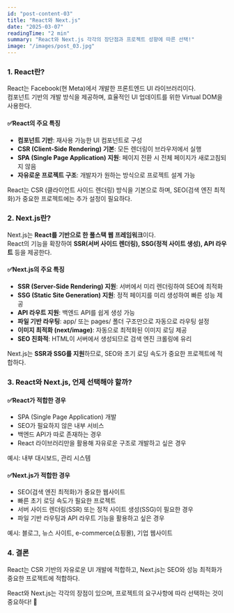 ```yaml
---
id: "post-content-03"
title: "React와 Next.js"
date: "2025-03-07"
readingTime: "2 min"
summary: "React와 Next.js 각각의 장단점과 프로젝트 성향에 따른 선택!"
image: "/images/post_03.jpg"
---
```


### 1. React란?

React는 Facebook(현 Meta)에서 개발한 프론트엔드 UI 라이브러리이다.  
컴포넌트 기반의 개발 방식을 제공하며, 효율적인 UI 업데이트를 위한 Virtual DOM을 사용한다.

#### ✅React의 주요 특징
- **컴포넌트 기반**: 재사용 가능한 UI 컴포넌트로 구성
- **CSR (Client-Side Rendering) 기본**: 모든 렌더링이 브라우저에서 실행
- **SPA (Single Page Application) 지원**: 페이지 전환 시 전체 페이지가 새로고침되지 않음
- **자유로운 프로젝트 구조**: 개발자가 원하는 방식으로 프로젝트 설계 가능

React는 CSR (클라이언트 사이드 렌더링) 방식을 기본으로 하며, SEO(검색 엔진 최적화)가 중요한 프로젝트에는 추가 설정이 필요하다.

### 2. Next.js란?

Next.js는 **React를 기반으로 한 풀스택 웹 프레임워크**이다.  
React의 기능을 확장하여 **SSR(서버 사이드 렌더링), SSG(정적 사이트 생성), API 라우트** 등을 제공한다.

#### ✅Next.js의 주요 특징
- **SSR (Server-Side Rendering) 지원**: 서버에서 미리 렌더링하여 SEO에 최적화
- **SSG (Static Site Generation) 지원**: 정적 페이지를 미리 생성하여 빠른 성능 제공
- **API 라우트 지원**: 백엔드 API를 쉽게 생성 가능
- **파일 기반 라우팅**: app/ 또는 pages/ 폴더 구조만으로 자동으로 라우팅 설정
- **이미지 최적화 (next/image)**: 자동으로 최적화된 이미지 로딩 제공
- **SEO 친화적**: HTML이 서버에서 생성되므로 검색 엔진 크롤링에 유리

Next.js는 **SSR과 SSG를 지원**하므로, SEO와 초기 로딩 속도가 중요한 프로젝트에 적합하다.

### 3. React와 Next.js, 언제 선택해야 할까?

#### ✅React가 적합한 경우
- SPA (Single Page Application) 개발
- SEO가 필요하지 않은 내부 서비스
- 백엔드 API가 따로 존재하는 경우
- React 라이브러리만을 활용해 자유로운 구조로 개발하고 싶은 경우

예시: 내부 대시보드, 관리 시스템

#### ✅Next.js가 적합한 경우
- SEO(검색 엔진 최적화)가 중요한 웹사이트
- 빠른 초기 로딩 속도가 필요한 프로젝트
- 서버 사이드 렌더링(SSR) 또는 정적 사이트 생성(SSG)이 필요한 경우
- 파일 기반 라우팅과 API 라우트 기능을 활용하고 싶은 경우

예시: 블로그, 뉴스 사이트, e-commerce(쇼핑몰), 기업 웹사이트

### 4. 결론

React는 CSR 기반의 자유로운 UI 개발에 적합하고, Next.js는 SEO와 성능 최적화가 중요한 프로젝트에 적합하다.

React와 Next.js는 각각의 장점이 있으며, 프로젝트의 요구사항에 따라 선택하는 것이 중요하다! 🚀